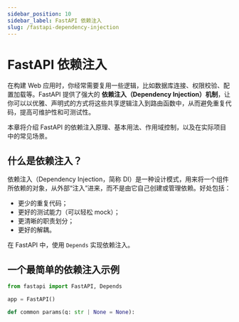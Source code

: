 ```yaml
---
sidebar_position: 10
sidebar_label: FastAPI 依赖注入
slug: /fastapi-dependency-injection
---
```


# FastAPI 依赖注入

在构建 Web 应用时，你经常需要复用一些逻辑，比如数据库连接、权限校验、配置加载等。FastAPI 提供了强大的 **依赖注入（Dependency Injection）机制**，让你可以以优雅、声明式的方式将这些共享逻辑注入到路由函数中，从而避免重复代码，提高可维护性和可测试性。

本章将介绍 FastAPI 的依赖注入原理、基本用法、作用域控制，以及在实际项目中的常见场景。



## 什么是依赖注入？

依赖注入（Dependency Injection，简称 DI）是一种设计模式，用来将一个组件所依赖的对象，从外部“注入”进来，而不是由它自己创建或管理依赖。好处包括：

- 更少的重复代码；
- 更好的测试能力（可以轻松 mock）；
- 更清晰的职责划分；
- 更好的解耦。

在 FastAPI 中，使用 `Depends` 实现依赖注入。



## 一个最简单的依赖注入示例

```python showLineNumbers
from fastapi import FastAPI, Depends

app = FastAPI()

def common_params(q: str | None = None):
    return {"q": q}

@app.get("/items/")
def read_items(params: dict = Depends(common_params)):
    return params
```

请求 `/items/?q=hello` 时，输出：

```python showLineNumbers
{"q": "hello"}
```

**说明：**

- `common_params` 是一个依赖函数；
- 使用 `Depends(common_params)` 表示将返回值注入到 `read_items` 中；
- 你可以在多个路由中复用 `common_params`，达到代码复用的目的。



## 依赖可以嵌套

依赖也可以嵌套其他依赖，就像积木一样组合：

```python showLineNumbers
def auth_header(token: str = ""):
    return {"token": token}

def get_user(auth=Depends(auth_header)):
    token = auth["token"]
    if token != "secret":
        raise HTTPException(status_code=401, detail="Unauthorized")
    return {"username": "admin"}
```

然后在路由中注入：

```python showLineNumbers
@app.get("/profile/")
def get_profile(user=Depends(get_user)):
    return {"user": user}
```



## 类作为依赖（依赖对象）

你也可以将类实例注入路由：

```python showLineNumbers
class Pagination:
    def __init__(self, page: int = 1, limit: int = 10):
        self.page = page
        self.limit = limit

@app.get("/products/")
def get_products(p: Pagination = Depends()):
    return {"page": p.page, "limit": p.limit}
```

FastAPI 会自动将请求参数映射到构造函数中，并实例化类。



## 带清理逻辑的依赖（生成器依赖）

如果你需要执行“进入”和“退出”操作（比如数据库连接的打开和关闭），可以使用 **Python 的生成器语法**：

```python showLineNumbers
from fastapi import Request
from contextlib import asynccontextmanager

@asynccontextmanager
async def db_connection():
    db = {"conn": "fake-db-connection"}
    yield db
    # 清理资源，比如关闭连接
    print("数据库连接已关闭")

@app.get("/data/")
async def read_data(db=Depends(db_connection)):
    return {"conn": db["conn"]}
```

FastAPI 会在请求结束后自动执行 `yield` 之后的清理逻辑。



## 依赖作用域（scope）

默认情况下，依赖函数在每个请求中都会重新执行一次。但你可以为生成器依赖设置作用域：

```python showLineNumbers
@asynccontextmanager
async def get_cache():
    cache = {"conn": "redis"}
    yield cache

app.dependency_overrides[get_cache] = get_cache

# 指定作用域为应用生命周期
app.dependency_overrides[get_cache].__fastapi_scope__ = "app"
```

FastAPI 支持以下作用域：

| 作用域               | 描述                         |
| -------------------- | ---------------------------- |
| `"function"`（默认） | 每个请求调用一次             |
| `"app"`              | 在应用启动时创建，只执行一次 |



## 可选依赖

你可以让某些依赖是“可选的”：

```python showLineNumbers
from typing import Annotated
from fastapi import Depends

def get_token(token: str | None = None):
    return token

@app.get("/public/")
def read(token: Annotated[str | None, Depends(get_token)] = None):
    return {"token": token}
```



## 依赖重写（测试用）

FastAPI 提供了 `.dependency_overrides` 机制，可以在测试时替换依赖：

```python showLineNumbers
def fake_get_user():
    return {"username": "test"}

app.dependency_overrides[get_user] = fake_get_user
```

这样你就可以在测试中完全 mock 掉原来的权限逻辑。



## 小结

FastAPI 的依赖注入机制非常强大，是构建高质量 Python Web 应用的核心工具之一。它不仅提高了代码复用能力，还让逻辑解耦变得简单优雅。在项目中，你可以将认证、数据库、配置、分页、日志等逻辑封装为依赖，轻松插拔、统一管理。如果你掌握了 Python 的函数和类型注解，那上手 FastAPI 的依赖注入将会非常自然。
